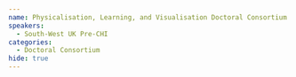 ```yaml
---
name: Physicalisation, Learning, and Visualisation Doctoral Consortium
speakers:
  - South-West UK Pre-CHI
categories:
  - Doctoral Consortium
hide: true
---
```

